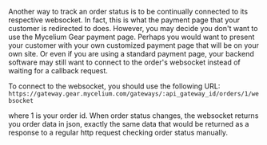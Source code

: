 Another way to track an order status is to be continually connected to its respective websocket. In fact, this is what the payment page that your customer is redirected to does. However, you may decide you don't want to use the Mycelium Gear payment page. Perhaps you would want to present your customer with your own customized payment page that will be on your own site. Or even if you are using a standard payment page, your backend software may still want to connect to the order's websocket instead of waiting for a callback request.

To connect to the websocket, you should use the following URL:
`https://gateway.gear.mycelium.com/gateways/:api_gateway_id/orders/1/websocket`

where 1 is your order id. When order status changes, the websocket returns you order data in json, exactly the same data that would be returned as a response to a regular http request checking order status manually.
